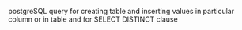 postgreSQL
query for creating table and inserting values in particular column or in table and for SELECT DISTINCT clause